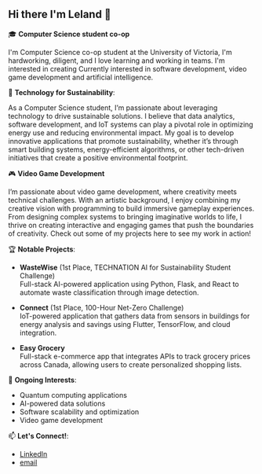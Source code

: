## Hi there I'm Leland 👋

🎓 **Computer Science student co-op**

I'm Computer Science co-op student at the University of Victoria, I'm hardworking, diligent, and I love learning and working in teams. I'm interested in creating Currently interested in software development, video game development and artificial intelligence. 

🌱 **Technology for Sustainability**:

As a Computer Science student, I’m passionate about leveraging technology to drive sustainable solutions. I believe that data analytics, software development, and IoT systems can play a pivotal role in optimizing energy use and reducing environmental impact. My goal is to develop innovative applications that promote sustainability, whether it’s through smart building systems, energy-efficient algorithms, or other tech-driven initiatives that create a positive environmental footprint.

🎮 **Video Game Development**

I’m passionate about video game development, where creativity meets technical challenges. With an artistic background, I enjoy combining my creative vision with programming to build immersive gameplay experiences. From designing complex systems to bringing imaginative worlds to life, I thrive on creating interactive and engaging games that push the boundaries of creativity. Check out some of my projects here to see my work in action!

🏆 **Notable Projects**:
- **WasteWise** (1st Place, TECHNATION AI for Sustainability Student Challenge)  
  Full-stack AI-powered application using Python, Flask, and React to automate waste classification through image detection.

- **Connect** (1st Place, 100-Hour Net-Zero Challenge)  
  IoT-powered application that gathers data from sensors in buildings for energy analysis and savings using Flutter, TensorFlow, and cloud integration.

- **Easy Grocery**  
  Full-stack e-commerce app that integrates APIs to track grocery prices across Canada, allowing users to create personalized shopping lists.

🔧 **Ongoing Interests**:
- Quantum computing applications
- AI-powered data solutions
- Software scalability and optimization
- Video game development

 📫 **Let's Connect!**:
- [LinkedIn](https://www.linkedin.com/in/lelandsion)
- [email](leland.sion@gmail.com)


<!--
**lelandsion/lelandsion** is a ✨ _special_ ✨ repository because its `README.md` (this file) appears on your GitHub profile.

Here are some ideas to get you started:

- 🔭 I’m currently working on ...
- 🌱 I’m currently learning ...
- 👯 I’m looking to collaborate on ...
- 🤔 I’m looking for help with ...
- 💬 Ask me about ...
- 📫 How to reach me: ...
- 😄 Pronouns: ...
- ⚡ Fun fact: ...
-->
